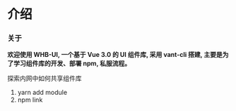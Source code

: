 # 介绍

### 关于

**欢迎使用 WHB-UI, 一个基于 Vue 3.0 的 UI 组件库, 采用 vant-cli 搭建, 主要是为了学习组件库的开发、部署 npm, 私服流程。**

探索内网中如何共享组件库

1. yarn add module
2. npm link
